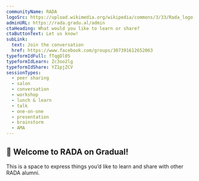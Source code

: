 ```yaml
---
communityName: RADA
logoSrc: https://upload.wikimedia.org/wikipedia/commons/3/33/Rada_logo.jpg
adminURL: https://rada.gradu.al/admin
ctaHeading: What would you like to learn or share?
ctaButtonText: Let us know!
subLink:
  text: Join the conversation
  href: https://www.facebook.com/groups/307391612652063
typeformIdFull: fTqgDl05
typeformIdLearn: Zc3oo2lg
typeformIdShare: YZ1pjZCV
sessionTypes:
  - peer sharing
  - salon
  - conversation
  - workshop
  - lunch & learn
  - talk
  - one-on-one
  - presentation
  - brainstorm
  - AMA
---
```


## 👋 Welcome to RADA on Gradual!

This is a space to express things you’d like to learn and share with other RADA alumni.
